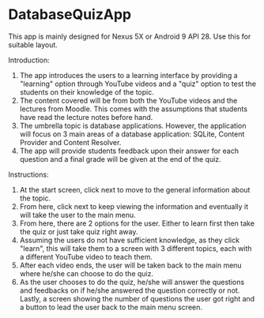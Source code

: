 # DatabaseQuizApp
This app is mainly designed for Nexus 5X or Android 9 API 28. Use this for suitable layout.

Introduction:
1. The app introduces the users to a learning interface by providing a "learning" option through YouTube videos and a "quiz" option to test the students on their knowledge of the topic.
2. The content covered will be from both the YouTube videos and the lectures from Moodle. This comes with the assumptions that students
have read the lecture notes before hand.
3. The umbrella topic is database applications. However, the application will focus on 3 main areas of a database application: SQLite,
Content Provider and Content Resolver.
4. The app will provide students feedback upon their answer for each question and a final grade will be given at the end of the quiz.

Instructions:
1. At the start screen, click next to move to the general information about the topic.
2. From here, click next to keep viewing the information and eventually it will take the user to the main menu.
3. From here, there are 2 options for the user. Either to learn first then take the quiz or just take quiz right away.
4. Assuming the users do not have sufficient knowledge, as they click "learn", this will take them to a screen with 3 different topics, each with a different YouTube video to teach them.
5. After each video ends, the user will be taken back to the main menu where he/she can choose to do the quiz.
6. As the user chooses to do the quiz, he/she will answer the questions and feedbacks on if he/she answered the question correctly or not. Lastly, a screen showing the number of questions the user got right and a button to lead the user back to the main menu screen.
